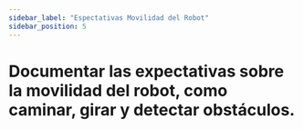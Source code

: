 ```yaml
---
sidebar_label: "Espectativas Movilidad del Robot"
sidebar_position: 5
---
```


# Documentar las expectativas sobre la movilidad del robot, como caminar, girar y detectar obstáculos.
